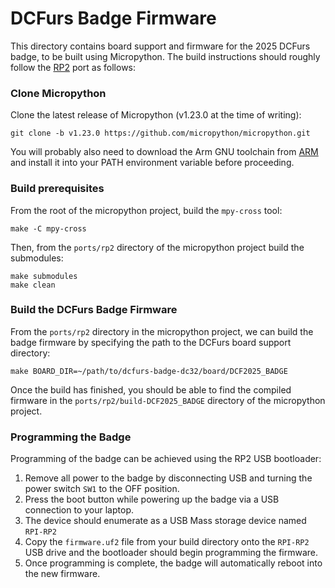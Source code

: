 # DCFurs Badge Firmware

This directory contains board support and firmware for the 2025 DCFurs badge, to
be built using Micropython. The build instructions should roughly follow the
[RP2](https://github.com/micropython/micropython/tree/master/ports/rp2) port as
follows:

### Clone Micropython

Clone the latest release of Micropython (v1.23.0 at the time of writing):

```
git clone -b v1.23.0 https://github.com/micropython/micropython.git
```

You will probably also need to download the Arm GNU toolchain from
[ARM](https://developer.arm.com/downloads/-/arm-gnu-toolchain-downloads) and
install it into your PATH environment variable before proceeding.

### Build prerequisites

From the root of the micropython project, build the `mpy-cross` tool:

```
make -C mpy-cross
```

Then, from the `ports/rp2` directory of the micropython project build the
submodules:

```
make submodules
make clean
```

### Build the DCFurs Badge Firmware

From the `ports/rp2` directory in the micropython project, we can build the
badge firmware by specifying the path to the DCFurs board support directory:

```
make BOARD_DIR=~/path/to/dcfurs-badge-dc32/board/DCF2025_BADGE
```

Once the build has finished, you should be able to find the compiled firmware
in the `ports/rp2/build-DCF2025_BADGE` directory of the micropython project.

### Programming the Badge

Programming of the badge can be achieved using the RP2 USB bootloader:
 1. Remove all power to the badge by disconnecting USB and turning the power
    switch `SW1` to the OFF position.
 2. Press the boot button while powering up the badge via a USB connection
    to your laptop.
 3. The device should enumerate as a USB Mass storage device named `RPI-RP2`
 4. Copy the `firmware.uf2` file from your build directory onto the `RPI-RP2`
    USB drive and the bootloader should begin programming the firmware.
 5. Once programming is complete, the badge will automatically reboot into the
    new firmware.


